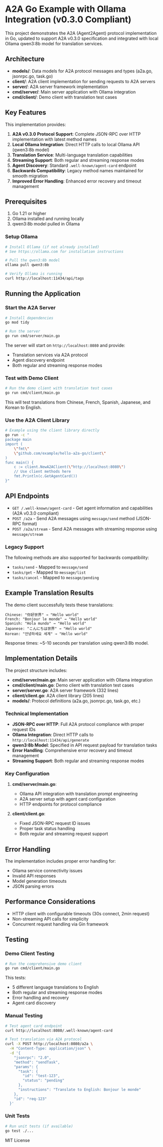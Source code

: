 # A2A Go Example with Ollama Integration (v0.3.0 Compliant)

This project demonstrates the A2A (Agent2Agent) protocol implementation in Go, updated to support A2A v0.3.0 specification and integrated with local Ollama qwen3:8b model for translation services.

## Architecture

- **models/**: Data models for A2A protocol messages and types (a2a.go, jsonrpc.go, task.go)
- **client/**: A2A client implementation for sending requests to A2A servers
- **server/**: A2A server framework implementation
- **cmd/server/**: Main server application with Ollama integration
- **cmd/client/**: Demo client with translation test cases

## Key Features

This implementation provides:

1. **A2A v0.3.0 Protocol Support**: Complete JSON-RPC over HTTP implementation with latest method names
2. **Local Ollama Integration**: Direct HTTP calls to local Ollama API (qwen3:8b model)
3. **Translation Service**: Multi-language translation capabilities
4. **Streaming Support**: Both regular and streaming response modes
5. **Agent Discovery**: Standard `.well-known/agent-card` endpoint
6. **Backwards Compatibility**: Legacy method names maintained for smooth migration
7. **Improved Error Handling**: Enhanced error recovery and timeout management

## Prerequisites

1. Go 1.21 or higher
2. Ollama installed and running locally
3. qwen3:8b model pulled in Ollama

### Setup Ollama

```bash
# Install Ollama (if not already installed)
# See https://ollama.com for installation instructions

# Pull the qwen3:8b model
ollama pull qwen3:8b

# Verify Ollama is running
curl http://localhost:11434/api/tags
```

## Running the Application

### Start the A2A Server

```bash
# Install dependencies
go mod tidy

# Run the server
go run cmd/server/main.go
```

The server will start on `http://localhost:8080` and provide:

- Translation services via A2A protocol
- Agent discovery endpoint
- Both regular and streaming response modes

### Test with Demo Client

```bash
# Run the demo client with translation test cases
go run cmd/client/main.go
```

This will test translations from Chinese, French, Spanish, Japanese, and Korean to English.

### Use the A2A Client Library

```bash
# Example using the client library directly
go run -c "
package main
import (
    \"fmt\"
    \"github.com/example/hello-a2a-go/client\"
)
func main() {
    c := client.NewA2AClient(\"http://localhost:8080\")
    // Use client methods here
    fmt.Println(c.GetAgentCard())
}"
```

## API Endpoints

- `GET /.well-known/agent-card` - Get agent information and capabilities (A2A v0.3.0 compliant)
- `POST /a2a` - Send A2A messages using `message/send` method (JSON-RPC format)
- `POST /a2a/stream` - Send A2A messages with streaming response using `message/stream`

### Legacy Support
The following methods are also supported for backwards compatibility:
- `tasks/send` - Mapped to `message/send`
- `tasks/get` - Mapped to `message/list`
- `tasks/cancel` - Mapped to `message/pending`

## Example Translation Results

The demo client successfully tests these translations:

```
Chinese: "你好世界" → "Hello world"
French: "Bonjour le monde" → "Hello world"
Spanish: "Hola mundo" → "Hello world"
Japanese: "こんにちは世界" → "Hello world"
Korean: "안녕하세요 세계" → "Hello world"
```

Response times: ~5-10 seconds per translation using qwen3:8b model.

## Implementation Details

The project structure includes:

- **cmd/server/main.go**: Main server application with Ollama integration
- **cmd/client/main.go**: Demo client with translation test cases
- **server/server.go**: A2A server framework (332 lines)
- **client/client.go**: A2A client library (205 lines)
- **models/**: Protocol definitions (a2a.go, jsonrpc.go, task.go, etc.)

### Technical Implementation

- **JSON-RPC over HTTP**: Full A2A protocol compliance with proper request IDs
- **Ollama Integration**: Direct HTTP calls to `http://localhost:11434/api/generate`
- **qwen3:8b Model**: Specified in API request payload for translation tasks
- **Error Handling**: Comprehensive error recovery and timeout management
- **Streaming Support**: Both regular and streaming response modes

### Key Configuration

1. **cmd/server/main.go**:

   - Ollama API integration with translation prompt engineering
   - A2A server setup with agent card configuration
   - HTTP endpoints for protocol compliance

2. **client/client.go**:
   - Fixed JSON-RPC request ID issues
   - Proper task status handling
   - Both regular and streaming request support

## Error Handling

The implementation includes proper error handling for:

- Ollama service connectivity issues
- Invalid API responses
- Model generation timeouts
- JSON parsing errors

## Performance Considerations

- HTTP client with configurable timeouts (30s connect, 2min request)
- Non-streaming API calls for simplicity
- Concurrent request handling via Gin framework

## Testing

### Demo Client Testing

```bash
# Run the comprehensive demo client
go run cmd/client/main.go
```

This tests:

- 5 different language translations to English
- Both regular and streaming response modes
- Error handling and recovery
- Agent card discovery

### Manual Testing

```bash
# Test agent card endpoint
curl http://localhost:8080/.well-known/agent-card

# Test translation via A2A protocol
curl -X POST http://localhost:8080/a2a \
  -H "Content-Type: application/json" \
  -d '{
    "jsonrpc": "2.0",
    "method": "sendTask",
    "params": {
      "task": {
        "id": "test-123",
        "status": "pending"
      },
      "instructions": "Translate to English: Bonjour le monde"
    },
    "id": "req-123"
  }'
```

### Unit Tests

```bash
# Run unit tests (if available)
go test ./...
```

MIT License
